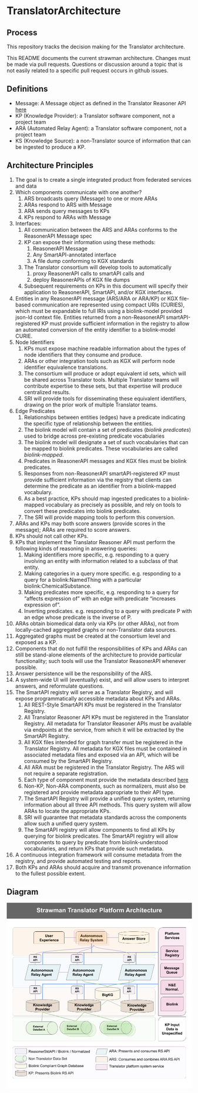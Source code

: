 # TranslatorArchitecture

## Process

This repository tracks the decision making for the Translator architecture.

This README documents the current strawman architecture.  Changes must be made via pull requests.   Questions or discussion around a topic that is not easily related to a specific pull request occurs in github issues.

## Definitions

  * Message: A Message object as defined in the Translator Reasoner API [here](https://github.com/NCATSTranslator/ReasonerAPI/blob/master/TranslatorReasonerAPI.yaml#L161)
  * KP (Knowledge Provider): a Translator software component, not a project team
  * ARA (Automated Relay Agent): a Translator software component, not a project team
  * KS (Knowledge Source): a non-Translator source of information that can be ingested to produce a KP.

## Architecture Principles

1. The goal is to create a single integrated product from federated services and data
1. Which components communicate with one another?
    1. ARS broadcasts query (Message) to one or more ARAs
    1. ARAs respond to ARS with Message
    1. ARA sends query messages to KPs
    1. KPs respond to ARAs with Message
1. Interfaces:
   1. All communication between the ARS and ARAs conforms to the ReasonerAPI Message spec
   1. KP can expose their information using these methods:
      1. ReasonerAPI Message
      1. Any SmartAPI-annotated interface
      1. A file dump conforming to KGX standards
   1. The Translator consortium will develop tools to automatically 
      1. proxy ReasonerAPI calls to smartAPI calls and 
      1. deploy ReasonerAPIs of KGX file dumps 
   1. Subsequent requirements on KPs in this document will specify their application to ReasonerAPI, SmartAPI, and/or KGX interfaces.
1. Entities in any ReasonerAPI message (ARS/ARA or ARA/KP) or KGX file-based communication are represented using compact URIs (CURIES), which must be expandable to full IRIs using a biolink-model provided json-ld context file.  Entities returned from a non-ReasonerAPI smartAPI-registered KP must provide sufficient information in the registry to allow an automated conversion of the entity identifier to a biolink-model CURIE.
1. Node Identifiers
   1. KPs must expose machine readable information about the types of node identifiers that they consume and produce.
   1. ARAs or other integration tools such as KGX will perform node identifier equivalence translations.
   1. The consortium will produce or adopt equivalent id sets, which will be shared across Translator tools.  Multiple Translator teams will contribute expertise to these sets, but that expertise will produce centralized results.
   1. SRI will provide tools for disseminating these equivalent identifiers, drawing on the prior work of multiple Translator teams.
1. Edge Predicates
   1. Relationships between entities (edges) have a predicate indicating the specific type of relationship between the entities.
   1. The biolink model will contain a set of predicates (_biolink predicates_) used to bridge across pre-existing predicate vocabularies
   1. The biolink model will designate a set of such vocabularies that can be mapped to biolink predicates. These vocabularies are called _biolink-mapped_.
   1. Predicates in ReasonerAPI messages and KGX files must be biolink predicates.
   1. Responses from non-ReasonerAPI smartAPI-registered KP must provide sufficient information via the registry that clients can determine the predicate as an identifier from a biolink-mapped vocabulary.
   1. As a best practice, KPs should map ingested predicates to a biolink-mapped vocabulary as precisely as possible, and rely on tools to convert these predicates into biolink predicates.
   1. The SRI will provide mapping tools to perform this conversion.
1. ARAs and KPs may both score answers (provide scores in the message); ARAs are required to score answers.
1. KPs should not call other KPs.
1. KPs that implement the Translator Reasoner API must perform the following kinds of reasoning in answering queries:
   1. Making identifiers more specific, e.g. responding to a query involving an entity with information related to a subclass of that entity.
   1. Making categories in a query more specific. e.g. responding to a query for a biolink:NamedThing with a particular biolink:ChemicalSubstance.
   1. Making predicates more specific, e.g. responding to a query for “affects expression of” with an edge with predicate “increases expression of”.
   1. Inverting predicates. e.g. responding to a query with predicate P with an edge whose predicate is the inverse of P.  
1. ARAs obtain biomedical data only via KPs (or other ARAs), not from locally-cached aggregated graphs or non-Translator data sources.
1. Aggregated graphs must be created at the consortium level and exposed as a KP.
1. Components that do not fulfill the responsibilities of KPs and ARAs can still be stand-alone elements of the architecture to provide particular functionality; such tools will use the Translator ReasonerAPI whenever possible.
1. Answer persistence will be the responsibility of the ARS.
1. A system-wide UI will (eventually) exist, and will allow users to interpret answers, and reformulate questions.
1. The SmartAPI registry will serve as a Translator Registry, and will expose programmatically accessible metadata about KPs and ARAs.
    1. All REST-Style SmartAPI KPs must be registered in the Translator Registry.
    1. All Translator Reasoner API KPs must be registered in the Translator Registry. All metadata for Translator Reasoner APIs must be available via endpoints at the service, from which it will be extracted by the SmartAPI Registry.
    1. All KGX files intended for graph transfer must be registered in the Translator Registry. All metadata for KGX files must be contained in associated metadata files and exposed via an API, which will be consumed by the SmartAPI Registry.
    1. All ARA must be registered in the Translator Registry.  The ARS will not require a separate registration.
    1. Each type of component must provide the metadata described [here](RegistryMetadata.md)
    1. Non-KP, Non-ARA components, such as normalizers, must also be registered and provide metadata appropriate to their API type.
    1. The SmartAPI Registry will provide a unified query system, returning information about all three API methods.  This query system will allow ARAs to locate the appropriate KPs.
    1. SRI will guarantee that metadata standards across the components allow such a unified query system.
    1. The SmartAPI registry will allow components to find all KPs by querying for biolink predicates. The SmartAPI registry will allow components to query by predicate from biolink-understood vocabularies, and return KPs that provide such metadata.
1. A continuous integration framework will consume metadata from the registry, and provide automated testing and reports.
1. Both KPs and ARAs should acquire and transmit provenance information to the fullest possible extent.

## Diagram

![ArchitectureDiagram](Architecture.png)

